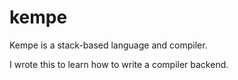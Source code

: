 # kempe

Kempe is a stack-based language and compiler.

I wrote this to learn how to write a compiler backend.
